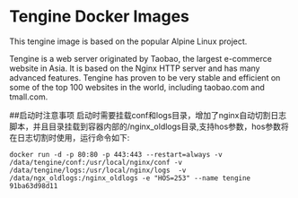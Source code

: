 # Tengine Docker Images

This tengine image is based on the popular Alpine Linux project.

Tengine is a web server originated by Taobao, the largest e-commerce website in Asia. It is based on the Nginx HTTP server and has many advanced features. Tengine has proven to be very stable and efficient on some of the top 100 websites in the world, including taobao.com and tmall.com.

##启动时注意事项
启动时需要挂载conf和logs目录，增加了nginx自动切割日志脚本，并且目录挂载到容器内部的/nginx_oldlogs目录,支持hos参数，hos参数将在日志切割时使用，运行命令如下:

```
docker run -d -p 80:80 -p 443:443 --restart=always -v /data/tengine/conf:/usr/local/nginx/conf -v /data/tengine/logs:/usr/local/nginx/logs  -v /data/ngx_oldlogs:/nginx_oldlogs -e "HOS=253" --name tengine 91ba63d98d11
```



